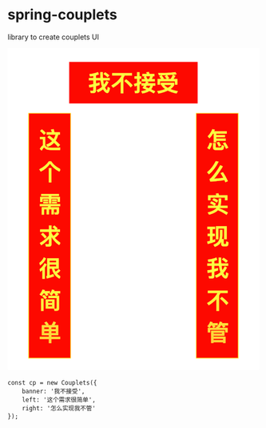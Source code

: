 # spring-couplets

library to create couplets UI

![demo screenshot](https://github.com/alex2wong/spring-couplets/blob/main/screenshot.png)

```
const cp = new Couplets({
    banner: '我不接受',
    left: '这个需求很简单',
    right: '怎么实现我不管'
});
```
